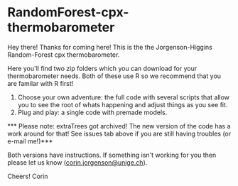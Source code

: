 # RandomForest-cpx-thermobarometer

Hey there! Thanks for coming here! This is the the Jorgenson-Higgins Random-Forest cpx thermobarometer. 

Here you'll find two zip folders which you can download for your thermobarometer needs. Both of these use R so we recommend that you are familar with R first!

1) Choose your own adventure: the full code with several scripts that allow you to see the root of whats happening and adjust things as you see fit.
2) Plug and play: a single code with premade models.

*** Please note: extraTrees got archived! The new version of the code has a work around for that! See issues tab above if you are still having troubles (or e-mail me!)***

Both versions have instructions. If something isn't working for you then please let us know (corin.jorgenson@unige.ch).

Cheers!
Corin
